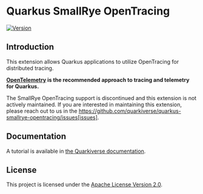 # Quarkus SmallRye OpenTracing

[![Version](https://img.shields.io/maven-central/v/io.quarkiverse.opentracing/quarkus-smallrye-opentracing?logo=apache-maven&style=flat-square)](https://search.maven.org/artifact/io.quarkiverse.opentracing/quarkus-smallrye-opentracing)

## Introduction

This extension allows Quarkus applications to utilize OpenTracing for distributed tracing.

**[OpenTelemetry](https://quarkus.io/guides/opentelemetry) is the recommended approach to tracing and telemetry for Quarkus.**

The SmallRye OpenTracing support is discontinued and this extension is not actively maintained.
If you are interested in maintaining this extension, please reach out to us in the https://github.com/quarkiverse/quarkus-smallrye-opentracing/issues[issues].

## Documentation

A tutorial is available in [the Quarkiverse documentation](https://docs.quarkiverse.io/quarkus-smallrye-opentracing/dev/index.html).

## License

This project is licensed under the [Apache License Version 2.0](./LICENSE).
